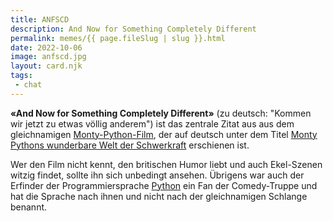 ```yaml
---
title: ANFSCD
description: And Now for Something Completely Different
permalink: memes/{{ page.fileSlug | slug }}.html
date: 2022-10-06
image: anfscd.jpg
layout: card.njk
tags: 
 - chat
---
```

**&laquo;And Now for Something Completely Different&raquo;**
(zu deutsch: "Kommen wir jetzt zu etwas völlig anderem") 
ist das zentrale Zitat aus aus dem gleichnamigen 
[Monty-Python-Film](https://en.wikipedia.org/wiki/And_Now_for_Something_Completely_Different),
der auf deutsch unter dem Titel 
[Monty Pythons wunderbare Welt der Schwerkraft](https://de.wikipedia.org/wiki/Monty_Pythons_wunderbare_Welt_der_Schwerkraft)
erschienen ist.

Wer den Film nicht kennt, den britischen Humor liebt und auch Ekel-Szenen
witzig findet, sollte ihn sich unbedingt ansehen. Übrigens war auch der
Erfinder der Programmiersprache [Python](https://www.python.org/) ein Fan 
der Comedy-Truppe und hat die Sprache nach ihnen und nicht nach der
gleichnamigen Schlange benannt.
